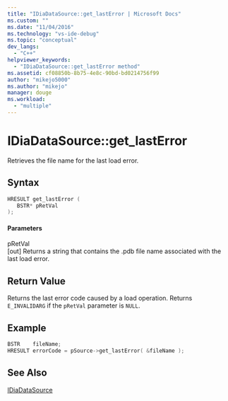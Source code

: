 ```yaml
---
title: "IDiaDataSource::get_lastError | Microsoft Docs"
ms.custom: ""
ms.date: "11/04/2016"
ms.technology: "vs-ide-debug"
ms.topic: "conceptual"
dev_langs: 
  - "C++"
helpviewer_keywords: 
  - "IDiaDataSource::get_lastError method"
ms.assetid: cf08850b-8b75-4e8c-90bd-bd0214756f99
author: "mikejo5000"
ms.author: "mikejo"
manager: douge
ms.workload: 
  - "multiple"
---
```

# IDiaDataSource::get_lastError
Retrieves the file name for the last load error.  
  
## Syntax  
  
```C++  
HRESULT get_lastError (  
   BSTR* pRetVal  
);  
```  
  
#### Parameters  
 pRetVal  
 [out] Returns a string that contains the .pdb file name associated with the last load error.  
  
## Return Value  
 Returns the last error code caused by a load operation. Returns `E_INVALIDARG` if the `pRetVal` parameter is `NULL`.  
  
## Example  
  
```C++  
BSTR    fileName;  
HRESULT errorCode = pSource->get_lastError( &fileName );  
```  
  
## See Also  
 [IDiaDataSource](../../debugger/debug-interface-access/idiadatasource.md)